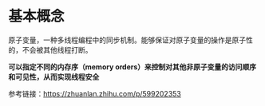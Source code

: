 
# 基本概念

原子变量，一种多线程编程中的同步机制。能够保证对原子变量的操作是原子性的，不会被其他线程打断。

**可以指定不同的内存序（memory orders）来控制对其他非原子变量的访问顺序和可见性，从而实现线程安全**

参考链接：https://zhuanlan.zhihu.com/p/599202353


